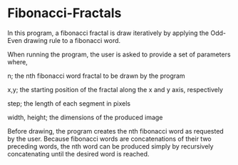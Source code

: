 # Fibonacci-Fractals

In this program, a fibonacci fractal is draw iteratively by applying the Odd-Even drawing rule to a fibonacci word.

When running the program, the user is asked to provide a set of parameters where,

n; the nth fibonacci word fractal to be drawn by the program

x,y; the starting position of the fractal along the x and y axis, respectively

step; the length of each segment in pixels

width, height; the dimensions of the produced image


Before drawing, the program creates the nth fibonacci word as requested by the user. Because fibonacci words are concatenations of their two preceding words, the nth word can be produced simply by recursively concatenating until the desired word is reached.
